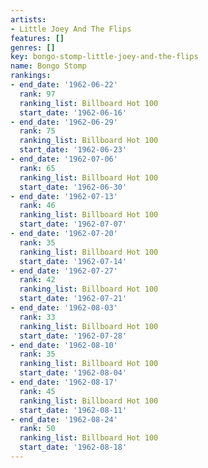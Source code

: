 ```yaml
---
artists:
- Little Joey And The Flips
features: []
genres: []
key: bongo-stomp-little-joey-and-the-flips
name: Bongo Stomp
rankings:
- end_date: '1962-06-22'
  rank: 97
  ranking_list: Billboard Hot 100
  start_date: '1962-06-16'
- end_date: '1962-06-29'
  rank: 75
  ranking_list: Billboard Hot 100
  start_date: '1962-06-23'
- end_date: '1962-07-06'
  rank: 65
  ranking_list: Billboard Hot 100
  start_date: '1962-06-30'
- end_date: '1962-07-13'
  rank: 46
  ranking_list: Billboard Hot 100
  start_date: '1962-07-07'
- end_date: '1962-07-20'
  rank: 35
  ranking_list: Billboard Hot 100
  start_date: '1962-07-14'
- end_date: '1962-07-27'
  rank: 42
  ranking_list: Billboard Hot 100
  start_date: '1962-07-21'
- end_date: '1962-08-03'
  rank: 33
  ranking_list: Billboard Hot 100
  start_date: '1962-07-28'
- end_date: '1962-08-10'
  rank: 35
  ranking_list: Billboard Hot 100
  start_date: '1962-08-04'
- end_date: '1962-08-17'
  rank: 45
  ranking_list: Billboard Hot 100
  start_date: '1962-08-11'
- end_date: '1962-08-24'
  rank: 50
  ranking_list: Billboard Hot 100
  start_date: '1962-08-18'
---
```


